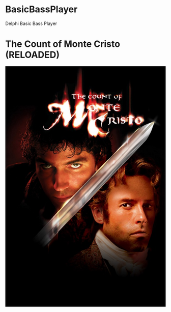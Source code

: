 # BasicBassPlayer
 Delphi Basic Bass Player

 # The Count of Monte Cristo (RELOADED)

 ![](Res/Cristo.jpg)
